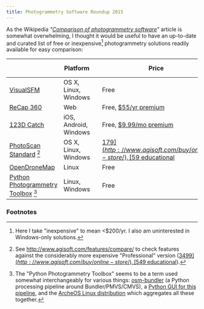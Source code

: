 ```yaml
---
title: Photogrammetry Software Roundup 2015
---
```


As the Wikipedia *"[Comparison of photogrammetry software](http://en.wikipedia.org/wiki/Comparison_of_photogrammetry_software)"* article is somewhat overwhelming, I thought it would be useful to have an up-to-date and curated list of free or inexpensive[^inexpensive] photogrammetry solutions readily available for easy comparison:

|                               | Platform            | | Price                  | Open Source | Creator       |
|-------------------------------|---------------------|---|------------------------|:-----------:|---------------|
| [VisualSFM](http://ccwu.me/vsfm/)                     | OS X, Linux, Windows  | | Free                   |      No     | Changchang Wu |
| [ReCap 360](http://recap360.autodesk.com)                      | Web                 | | Free, [$55/yr premium](http://www.autodesk.com/products/recap/buy/recap-360)    |      No     | Autodesk      |
| [123D Catch](http://www.123dapp.com/catch)                    | iOS, Android, Windows | | Free, [$9.99/mo premium](https://www.123dapp.com/gopremium)  |      No     | Autodesk      |
| [PhotoScan Standard](http://www.agisoft.com/features/standard-edition/) [^photoscancompare]            | OS X, Linux, Windows  | | [$179](http://www.agisoft.com/buy/online-store/), [$59 educational](http://www.agisoft.com/buy/online-store/educational-license/)   |      No     | Agisoft       |
| [OpenDroneMap](https://github.com/OpenDroneMap/OpenDroneMap)                  | Linux               | | Free                   |     Yes     | OpenDroneMap  |
| [Python Photogrammetry Toolbox](http://184.106.205.13/arcteam/ppt.php) [^ppt] | Linux, Windows       | | Free                   |     Yes     | Arc-Team      |

### Footnotes

[^inexpensive]: Here I take "inexpensive" to mean <$200/yr. I also am uninterested in Windows-only solutions.
[^photoscancompare]: See <http://www.agisoft.com/features/compare/> to check features against the considerably more expensive "Professional" version ([$3499](http://www.agisoft.com/buy/online-store/), [$549 educational](http://www.agisoft.com/buy/online-store/educational-license/)).
[^ppt]: The "Python Photogrammetry Toolbox" seems to be a term used somewhat interchangeably for various things: [osm-bundler](https://code.google.com/p/osm-bundler/) (a Python processing pipeline around Bundler/PMVS/CMVS), a [Python GUI for this pipeline](https://github.com/archeos/ppt-gui/blob/master/ppt-gui-package/usr/share/archeos/osm-bundler/linux/ppt_gui.py), and the [ArcheOS Linux distribution](http://www.archeos.eu) which aggregates all these together.
